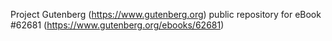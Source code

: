 Project Gutenberg (https://www.gutenberg.org) public repository for eBook #62681 (https://www.gutenberg.org/ebooks/62681)
